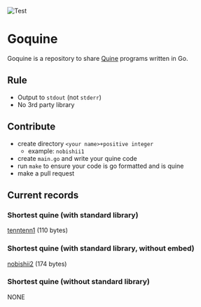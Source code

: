 ![Test](https://github.com/nobishino/goquine/actions/workflows/test.yml/badge.svg)
# Goquine

Goquine is a repository to share [Quine](https://en.wikipedia.org/wiki/Quine_(computing)) programs written in Go.

## Rule

- Output to `stdout` (not `stderr`)
- No 3rd party library

## Contribute

- create directory `<your name>+positive integer`
    - example: `nobishii1`
- create `main.go` and write your quine code
- run `make` to ensure your code is go formatted and is quine
- make a pull request

## Current records

### Shortest quine (with standard library)

[tenntenn1](./tenntenn1/main.go) (110 bytes)

### Shortest quine (with standard library, without embed)

[nobishii2](./nobishii2/main.go) (174 bytes)


### Shortest quine (without standard library)

NONE